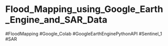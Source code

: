 # Flood_Mapping_using_Google_Earth_Engine_and_SAR_Data
#FloodMapping #Google_Colab #GoogleEarthEnginePythonAPI #Sentinel_1 #SAR
